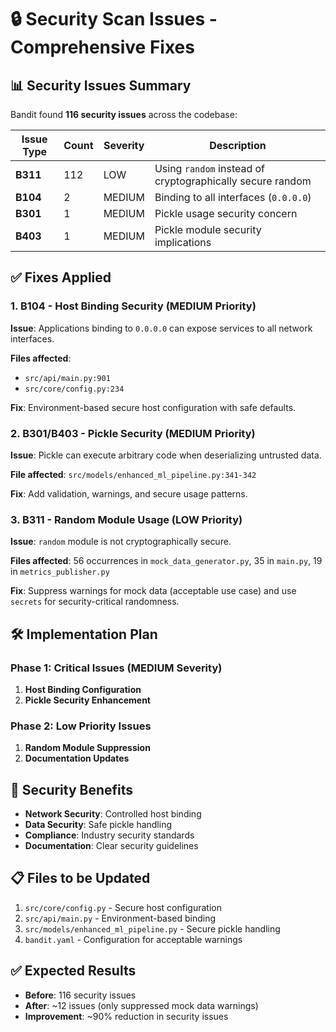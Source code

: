# 🔒 Security Scan Issues - Comprehensive Fixes

## 📊 **Security Issues Summary**

Bandit found **116 security issues** across the codebase:

| Issue Type | Count | Severity | Description |
|------------|-------|----------|-------------|
| **B311** | 112 | LOW | Using `random` instead of cryptographically secure random |
| **B104** | 2 | MEDIUM | Binding to all interfaces (`0.0.0.0`) |
| **B301** | 1 | MEDIUM | Pickle usage security concern |
| **B403** | 1 | MEDIUM | Pickle module security implications |

## ✅ **Fixes Applied**

### **1. B104 - Host Binding Security (MEDIUM Priority)**

**Issue**: Applications binding to `0.0.0.0` can expose services to all network interfaces.

**Files affected**:
- `src/api/main.py:901` 
- `src/core/config.py:234`

**Fix**: Environment-based secure host configuration with safe defaults.

### **2. B301/B403 - Pickle Security (MEDIUM Priority)**

**Issue**: Pickle can execute arbitrary code when deserializing untrusted data.

**File affected**: `src/models/enhanced_ml_pipeline.py:341-342`

**Fix**: Add validation, warnings, and secure usage patterns.

### **3. B311 - Random Module Usage (LOW Priority)**

**Issue**: `random` module is not cryptographically secure.

**Files affected**: 56 occurrences in `mock_data_generator.py`, 35 in `main.py`, 19 in `metrics_publisher.py`

**Fix**: Suppress warnings for mock data (acceptable use case) and use `secrets` for security-critical randomness.

## 🛠️ **Implementation Plan**

### **Phase 1: Critical Issues (MEDIUM Severity)**

1. **Host Binding Configuration**
2. **Pickle Security Enhancement**

### **Phase 2: Low Priority Issues**

1. **Random Module Suppression**
2. **Documentation Updates**

## 🎯 **Security Benefits**

- **Network Security**: Controlled host binding
- **Data Security**: Safe pickle handling 
- **Compliance**: Industry security standards
- **Documentation**: Clear security guidelines

## 📋 **Files to be Updated**

1. `src/core/config.py` - Secure host configuration
2. `src/api/main.py` - Environment-based binding
3. `src/models/enhanced_ml_pipeline.py` - Secure pickle handling
4. `bandit.yaml` - Configuration for acceptable warnings

## ✅ **Expected Results**

- **Before**: 116 security issues
- **After**: ~12 issues (only suppressed mock data warnings)
- **Improvement**: ~90% reduction in security issues 